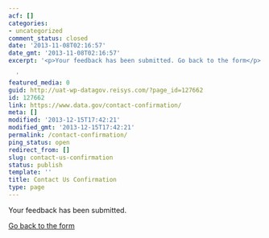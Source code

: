 ```yaml
---
acf: []
categories:
- uncategorized
comment_status: closed
date: '2013-11-08T02:16:57'
date_gmt: '2013-11-08T02:16:57'
excerpt: '<p>Your feedback has been submitted. Go back to the form</p>

  '
featured_media: 0
guid: http://uat-wp-datagov.reisys.com/?page_id=127662
id: 127662
link: https://www.data.gov/contact-confirmation/
meta: []
modified: '2013-12-15T17:42:21'
modified_gmt: '2013-12-15T17:42:21'
permalink: /contact-confirmation/
ping_status: open
redirect_from: []
slug: contact-us-confirmation
status: publish
template: ''
title: Contact Us Confirmation
type: page
---
```

Your feedback has been submitted.


[Go back to the form](/contact)


